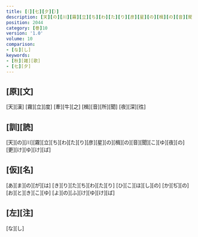 ```yaml
---
title: [（][七][夕][）]
description: [天][の][川][霧][立][ち][わ][た][り][彦][星][の][楫][の][音][聞][こ][ゆ][夜][の][更][け][ゆ][け][ば]
position: 2044
category: [巻]10
version: '1.0'
volume: 10
comparison:
- [な][し]
keywords:
- [秋][雑][歌]
- [七][夕]
---
```


## [原][文]

[天][漢] [霧][立][度] [牽][牛][之] [楫][音][所][聞] [夜][深][徃]

## [訓][読]

[天][の][川][霧][立][ち][わ][た][り][彦][星][の][楫][の][音][聞][こ][ゆ][夜][の][更][け][ゆ][け][ば]

## [仮][名]

[あ][ま][の][が][は] [き][り][た][ち][わ][た][り] [ひ][こ][ほ][し][の] [か][ぢ][の][お][と][き][こ][ゆ] [よ][の][ふ][け][ゆ][け][ば]

## [左][注]

[な][し]
